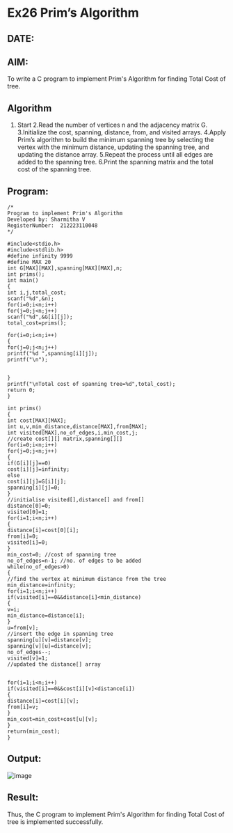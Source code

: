 # Ex26 Prim’s Algorithm
## DATE:
## AIM:
To write a C program to implement Prim's Algorithm for finding Total Cost of tree.

## Algorithm
1. Start
2.Read the number of vertices n and the adjacency matrix G.
3.Initialize the cost, spanning, distance, from, and visited arrays.
4.Apply Prim’s algorithm to build the minimum spanning tree by selecting the vertex with the minimum distance, updating the spanning tree, and updating the distance array.
5.Repeat the process until all edges are added to the spanning tree.
6.Print the spanning matrix and the total cost of the spanning tree.

## Program:
```
/*
Program to implement Prim's Algorithm
Developed by: Sharmitha V
RegisterNumber:  212223110048
*/

#include<stdio.h> 
#include<stdlib.h> 
#define infinity 9999 
#define MAX 20 
int G[MAX][MAX],spanning[MAX][MAX],n; 
int prims(); 
int main() 
{ 
int i,j,total_cost; 
scanf("%d",&n); 
for(i=0;i<n;i++) 
for(j=0;j<n;j++) 
scanf("%d",&G[i][j]); 
total_cost=prims(); 
 
for(i=0;i<n;i++) 
{ 
for(j=0;j<n;j++) 
printf("%d ",spanning[i][j]); 
printf("\n"); 
  
  
} 
printf("\nTotal cost of spanning tree=%d",total_cost); 
return 0; 
} 
 
int prims() 
{ 
int cost[MAX][MAX]; 
int u,v,min_distance,distance[MAX],from[MAX]; 
int visited[MAX],no_of_edges,i,min_cost,j; 
//create cost[][] matrix,spanning[][] 
for(i=0;i<n;i++) 
for(j=0;j<n;j++) 
{ 
if(G[i][j]==0) 
cost[i][j]=infinity; 
else 
cost[i][j]=G[i][j]; 
spanning[i][j]=0; 
} 
//initialise visited[],distance[] and from[] 
distance[0]=0; 
visited[0]=1; 
for(i=1;i<n;i++) 
{ 
distance[i]=cost[0][i]; 
from[i]=0; 
visited[i]=0; 
} 
min_cost=0; //cost of spanning tree 
no_of_edges=n-1; //no. of edges to be added 
while(no_of_edges>0) 
{ 
//find the vertex at minimum distance from the tree 
min_distance=infinity; 
for(i=1;i<n;i++) 
if(visited[i]==0&&distance[i]<min_distance) 
{ 
v=i; 
min_distance=distance[i]; 
} 
u=from[v]; 
//insert the edge in spanning tree 
spanning[u][v]=distance[v]; 
spanning[v][u]=distance[v]; 
no_of_edges--; 
visited[v]=1; 
//updated the distance[] array 
  
  
for(i=1;i<n;i++) 
if(visited[i]==0&&cost[i][v]<distance[i]) 
{ 
distance[i]=cost[i][v]; 
from[i]=v; 
} 
min_cost=min_cost+cost[u][v]; 
} 
return(min_cost); 
}
```

## Output:

![image](https://github.com/user-attachments/assets/8555dc98-dd14-4bf9-adc9-4c8f72fc205a)


## Result:
Thus, the C program to implement Prim's Algorithm for finding Total Cost of tree is implemented successfully.
